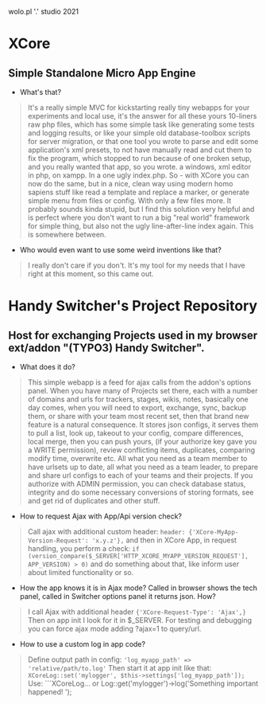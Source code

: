 wolo.pl '.' studio
2021


# XCore

## Simple Standalone Micro App Engine

* What's that?
  
> It's a really simple MVC for kickstarting really tiny webapps for your experiments and local use, it's the answer for
> all these yours 10-liners raw php files, which has some simple task like generating some tests and logging results, 
> or like your simple old database-toolbox scripts for server migration, or that one tool you wrote to parse and edit some
> application's xml presets, to not have manually read and cut them to fix the program, which stopped to run because of
> one broken setup, and you really wanted that app, so you wrote. a windows, xml editor in php, on xampp. In a one ugly
> index.php.
> So - with XCore you can now do the same, but in a nice, clean way using modern homo sapiens stuff like read a template
> and replace a marker, or generate simple menu from files or config. With only a few files more.
> It probably sounds kinda stupid, but I find this solution very helpful and is perfect where you don't want to run a big
> "real world" framework for simple thing, but also not the ugly line-after-line index again. This is somewhere between.

* Who would even want to use some weird inventions like that?

> I really don't care if you don't. It's my tool for my needs that I have right at this moment, so this came out.


# Handy Switcher's Project Repository

## Host for exchanging Projects used in my browser ext/addon "(TYPO3) Handy Switcher".

* What does it do?

> This simple webapp is a feed for ajax calls from the addon's options panel. When you have many of Projects set there,
> each with a number of domains and urls for trackers, stages, wikis, notes, basically one day comes, when you will need
> to export, exchange, sync, backup them, or share with your team most recent set, then that brand new feature is a natural
> consequence.
> It stores json configs, it serves them to pull a list, look up, takeout to your config, compare differences, local merge,
> then you can push yours, (if your authorize key gave you a WRITE permission), review conflicting items, duplicates,
> comparing modify time, overwrite etc. All what you need as a team member to have urlsets up to date, all what you need
> as a team leader, to prepare and share url configs to each of your teams and their projects.
> If you authorize with ADMIN permission, you can check database status, integrity and do some necessary conversions
> of storing formats, see and get rid of duplicates and other stuff. 


* How to request Ajax with App/Api version check?

> Call ajax with additional custom header:
> ```header: {'XCore-MyApp-Version-Request': 'x.y.z'},```
> and then in XCore App, in request handling, you perform a check: 
> ```if (version_compare($_SERVER['HTTP_XCORE_MYAPP_VERSION_REQUEST'], APP_VERSION) > 0)```
> and do something about that, like inform user about limited functionality or so.


* How the app knows it is in Ajax mode? Called in browser shows the tech panel, called in Switcher options panel
it returns json. How?

> I call Ajax with additional header ```{'XCore-Request-Type': 'Ajax',}```
> Then on app init I look for it in $_SERVER.
> For testing and debugging you can force ajax mode adding ?ajax=1 to query/url.


* How to use a custom log in app code?

> Define output path in config: ```'log_myapp_path' => 'relative/path/to.log'```
> Then start it at app init like that: ```XCoreLog::set('mylogger', $this->settings['log_myapp_path']);```
> Use: ```XCoreLog... or Log::get('mylogger')->log('Something important happened! ');
